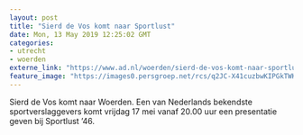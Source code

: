 ```yaml
---
layout: post
title: "Sierd de Vos komt naar Sportlust"
date: Mon, 13 May 2019 12:25:02 GMT
categories: 
- utrecht 
- woerden 
externe_link: "https://www.ad.nl/woerden/sierd-de-vos-komt-naar-sportlust~a809cfa5/"
feature_image: "https://images0.persgroep.net/rcs/q2JC-X41cuzbwKIPGkTWKcQjBcU/diocontent/148231591/_fitwidth/400/?appId=21791a8992982cd8da851550a453bd7f&quality=0.7"
---
```


Sierd de Vos komt naar Woerden. Een van Nederlands bekendste sportverslaggevers komt vrijdag 17 mei vanaf 20.00 uur een presentatie geven bij Sportlust ’46.

